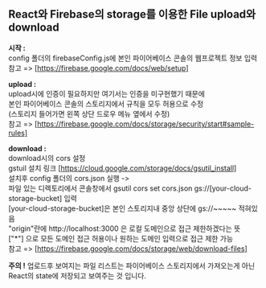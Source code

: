 ## React와 Firebase의 storage를 이용한 File upload와 download


**시작 :**      
  config 폴더의 firebaseConfig.js에 본인 파이어베이스 콘솔의 웹프로젝트 정보 입력      
  참고 => [https://firebase.google.com/docs/web/setup]   


**upload :**   
   upload시에 인증이 필요하지만 여기서는 인증을 미구현했기 때문에   
   본인 파이어베이스 콘솔의 스토리지에서 규칙을 모두 허용으로 수정    
   (스토리지 들어가면 왼쪽 상단 드로우 메뉴 옆에서 수정)     
   참고 => [https://firebase.google.com/docs/storage/security/start#sample-rules]

**download :**    
download시의 cors 설정    
            gstuil 설치 링크 [https://cloud.google.com/storage/docs/gsutil_install]   
        설치후 config 폴더의 cors.json 실행 ->     
        파일 있는 디렉토리에서 콘솔창에서 gsutil cors set cors.json gs://[your-cloud-storage-bucket] 입력     
        [your-cloud-storage-bucket]은 본인 스토리지내 중앙 상단에 gs://~~~~~ 적혀있음   
        "origin"란에 http://localhost:3000 은 로컬 도메인으로 접근 제한하겠다는 뜻    
        ["*"] 으로 모든 도메인 접근 허용이나 원하는 도메인 입력으로 접근 제한 가능     
       참고 => [https://firebase.google.com/docs/storage/web/download-files]     


**주의 !**
업로드후 보여지는 파일 리스트는 파이어베이스 스토리지에서 가져오는게 아닌 React의 state에 저장되고 보여주는 것 입니다.    
